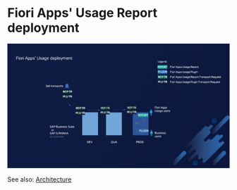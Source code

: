 # Fiori Apps' Usage Report deployment

[![](res/deployment.png)](res/deployment.png)

See also: [Architecture](../../arch/architecture.md)
